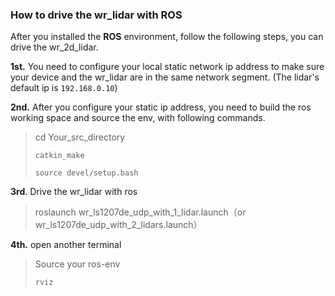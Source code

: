 ### How to drive the wr_lidar with ROS

After you installed the **ROS** environment, follow the following steps, you can drive the wr_2d_lidar.

**1st.** You need to configure your local static network ip address to make sure your device and the wr_lidar are in the same network segment. (The lidar's default ip is `192.168.0.10`)

**2nd.** After you configure your static ip address, you need to build the ros working space and source the env,    with following commands.

> cd Your_src_directory
>
> `catkin_make`
>
> `source devel/setup.bash`

**3rd**. Drive the wr_lidar with ros

> 	roslaunch wr_ls1207de_udp_with_1_lidar.launch（or wr_ls1207de_udp_with_2_lidars.launch） 

**4th.**  open another terminal 

> Source your ros-env
>
> `rviz`


